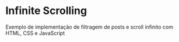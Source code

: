 # Infinite Scrolling

Exemplo de implementação de filtragem de posts e scroll infinito com HTML, CSS e JavaScript